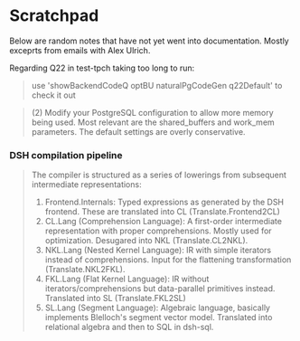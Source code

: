 Scratchpad
==========

Below are random notes that have not yet went into documentation.  Mostly
exceprts from emails with Alex Ulrich.

Regarding Q22 in test-tpch taking too long to run:

> use 'showBackendCodeQ optBU naturalPgCodeGen q22Default' to check it out

> (2) Modify your PostgreSQL configuration to allow more memory being
> used. Most relevant are the shared_buffers and work_mem parameters. The
> default settings are overly conservative.

### DSH compilation pipeline

> The compiler is structured as a series of lowerings from subsequent
> intermediate representations:
>
> 1. Frontend.Internals: Typed expressions as generated by the DSH
> frontend. These are translated into CL (Translate.Frontend2CL)
> 2. CL.Lang (Comprehension Language): A first-order intermediate
> representation with proper comprehensions. Mostly used for optimization.
> Desugared into NKL (Translate.CL2NKL).
> 3. NKL.Lang (Nested Kernel Language): IR with simple iterators instead
> of comprehensions. Input for the flattening transformation
> (Translate.NKL2FKL).
> 4. FKL.Lang (Flat Kernel Language): IR without iterators/comprehensions
> but data-parallel primitives instead. Translated into SL (Translate.FKL2SL)
> 5. SL.Lang (Segment Language): Algebraic language, basically implements
> Blelloch's segment vector model. Translated into relational algebra and
> then to SQL in dsh-sql.

